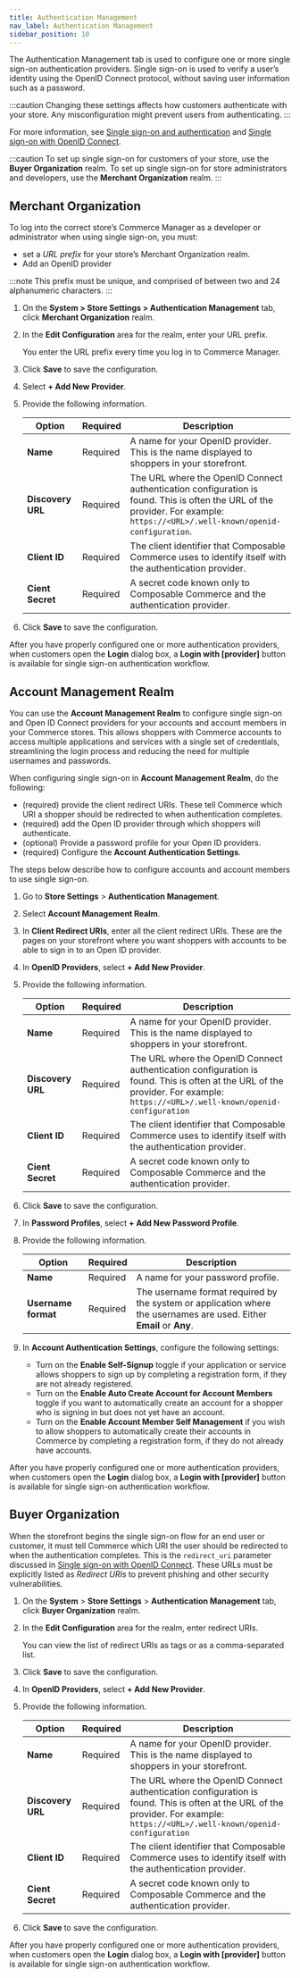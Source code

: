 ```yaml
---
title: Authentication Management
nav_label: Authentication Management
sidebar_position: 10
---
```


The Authentication Management tab is used to configure one or more single sign-on authentication providers. Single sign-on is used to verify a user’s identity using the OpenID Connect protocol, without saving user information such as a password.

:::caution
Changing these settings affects how customers authenticate with your store. Any misconfiguration might prevent users from authenticating.
:::

For more information, see [Single sign-on and authentication](/docs/authentication/single-sign-on/openid) and [Single sign-on with OpenID Connect](https://beta.elasticpath.dev/guides/Authentication/get-single-sign-on-customer-token).

:::caution
To set up single sign-on for customers of your store, use the **Buyer Organization** realm. To set up single sign-on for store administrators and developers, use the **Merchant Organization** realm.
:::

## Merchant Organization

To log into the correct store’s Commerce Manager as a developer or administrator when using single sign-on, you must:

- set a *URL prefix* for your store’s Merchant Organization realm.
- Add an OpenID provider 

:::note
This prefix must be unique, and comprised of between two and 24 alphanumeric characters.
:::

1. On the **System > Store Settings > Authentication Management** tab, click **Merchant Organization** realm.

1. In the **Edit Configuration** area for the realm, enter your URL prefix.

   You enter the URL prefix every time you log in to Commerce Manager.

1. Click **Save** to save the configuration.
1. Select **+ Add New Provider**.
1. Provide the following information.

     | Option | Required | Description                                                                                                                                                                   |
     | --- | --- |-------------------------------------------------------------------------------------------------------------------------------------------------------------------------------|
     | **Name** | Required | A name for your OpenID provider. This is the name displayed to shoppers in your storefront.                                                                                   |
     | **Discovery URL** | Required | The URL where the OpenID Connect authentication configuration is found. This is often the URL of the provider. For example: `https://<URL>/.well-known/openid-configuration`. |
     | **Client ID** | Required | The client identifier that Composable Commerce uses to identify itself with the authentication provider.                                                                      |
     | **Cient Secret** | Required | A secret code known only to Composable Commerce and the authentication provider.                                                                                              | 
1. Click **Save** to save the configuration.

After you have properly configured one or more authentication providers, when customers open the **Login** dialog box, a **Login with [provider]** button is available for single sign-on authentication workflow.

## Account Management Realm

You can use the **Account Management Realm** to configure single sign-on and Open ID Connect providers for your accounts and account members in your Commerce stores. This allows shoppers with Commerce accounts to access multiple applications and services with a single set of credentials, streamlining the login process and reducing the need for multiple usernames and passwords.

When configuring single sign-on in **Account Management Realm**, do the following:

- (required) provide the client redirect URIs. These tell Commerce which URI a shopper should be redirected to when authentication completes.
- (required) add the Open ID provider through which shoppers will authenticate.
- (optional) Provide a password profile for your Open ID providers.
- (required) Configure the **Account Authentication Settings**.

The steps below describe how to configure accounts and account members to use single sign-on.

1. Go to **Store Settings** > **Authentication Management**.
1. Select **Account Management Realm**.
1. In **Client Redirect URIs**, enter all the client redirect URIs. These are the pages on your storefront where you want shoppers with accounts to be able to sign in to an Open ID provider. 
1. In **OpenID Providers**, select **+ Add New Provider**.
1. Provide the following information.

    | Option | Required | Description                                                                                                                                                                     |
    | --- | --- |---------------------------------------------------------------------------------------------------------------------------------------------------------------------------------|
    | **Name** | Required | A name for your OpenID provider. This is the name displayed to shoppers in your storefront.                                                                                     |
    | **Discovery URL** | Required | The URL where the OpenID Connect authentication configuration is found. This is often at the URL of the provider. For example: `https://<URL>/.well-known/openid-configuration` |
    | **Client ID** | Required | The client identifier that Composable Commerce uses to identify itself with the authentication provider.                                                                        |
    | **Cient Secret** | Required | A secret code known only to Composable Commerce and the authentication provider.                                                                                                                                                                                | 
1. Click **Save** to save the configuration.
1. In **Password Profiles**, select **+ Add New Password Profile**. 
1. Provide the following information.

    | Option          | Required | Description                                                                                                          |
    |-----------------| --- |----------------------------------------------------------------------------------------------------------------------|
    | **Name**            | Required | A name for your password profile.                                                                                    |
    | **Username format** | Required | The username format required by the system or application where the usernames are used. Either **Email** or **Any**. |

1. In **Account Authentication Settings**, configure the following settings:

    - Turn on the **Enable Self-Signup** toggle if your application or service allows shoppers to sign up by completing a registration form, if they are not already registered. 
    - Turn on the **Enable Auto Create Account for Account Members** toggle if you want to automatically create an account for a shopper who is signing in but does not yet have an account.
    - Turn on the **Enable Account Member Self Management** if you wish to allow shoppers to automatically create their accounts in Commerce by completing a registration form, if they do not already have accounts.

After you have properly configured one or more authentication providers, when customers open the **Login** dialog box, a **Login with [provider]** button is available for single sign-on authentication workflow.

## Buyer Organization

When the storefront begins the single sign-on flow for an end user or customer, it must tell Commerce which URI the user should be redirected to when the authentication completes. This is the `redirect_uri` parameter discussed in [Single sign-on with OpenID Connect](/docs/customer-management/customer-management-api/customer-tokens). These URLs must be explicitly listed as *Redirect URIs* to prevent phishing and other security vulnerabilities.

1. On the **System** > **Store Settings** > **Authentication Management** tab, click **Buyer Organization** realm.

1. In the **Edit Configuration** area for the realm, enter redirect URIs.

   You can view the list of redirect URIs as tags or as a comma-separated list.

1. Click **Save** to save the configuration.
1. In **OpenID Providers**, select **+ Add New Provider**.
1. Provide the following information.

   | Option | Required | Description                                                                                                                                                                     |
   | --- | --- |---------------------------------------------------------------------------------------------------------------------------------------------------------------------------------|
   | **Name** | Required | A name for your OpenID provider. This is the name displayed to shoppers in your storefront.                                                                                     |
   | **Discovery URL** | Required | The URL where the OpenID Connect authentication configuration is found. This is often at the URL of the provider. For example: `https://<URL>/.well-known/openid-configuration` |
   | **Client ID** | Required | The client identifier that Composable Commerce uses to identify itself with the authentication provider.                                                                        |
   | **Cient Secret** | Required | A secret code known only to Composable Commerce and the authentication provider.                                                                                                                                                                                | 
1. Click **Save** to save the configuration.


After you have properly configured one or more authentication providers, when customers open the **Login** dialog box, a **Login with [provider]** button is available for single sign-on authentication workflow.
